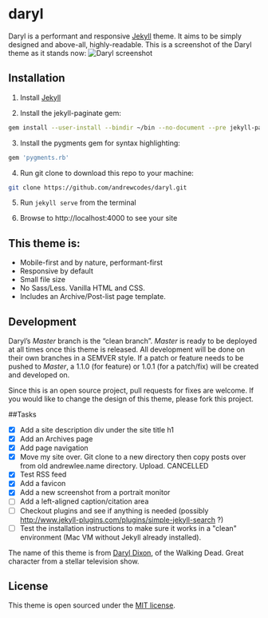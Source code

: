 # daryl

Daryl is a performant and responsive [Jekyll](http://jekyllrb.com) theme. It aims to be simply designed and above-all, highly-readable. This is a screenshot of the Daryl theme as it stands now:
![Daryl screenshot](https://raw.githubusercontent.com/andrewcodes/daryl/master/daryl-screenshot.jpg)

## Installation	

1. Install [Jekyll](http://jekyllrb.com)

2. Install the jekyll-paginate gem:
```bash
gem install --user-install --bindir ~/bin --no-document --pre jekyll-paginate
```

3. Install the pygments gem for syntax highlighting:
```bash
gem 'pygments.rb'
```

4. Run git clone to download this repo to your machine: 
```bash
git clone https://github.com/andrewcodes/daryl.git
```

5. Run ```jekyll serve``` from the terminal 

6. Browse to http://localhost:4000 to see your site

## This theme is:

- Mobile-first and by nature, performant-first
- Responsive by default
- Small file size
- No Sass/Less. Vanilla HTML and CSS.
- Includes an Archive/Post-list page template.

## Development

Daryl’s *Master* branch is the “clean branch”. *Master* is ready to be deployed at all times once this theme is released. All development will be done on their own branches in a SEMVER style. If a patch or feature needs to be pushed to _Master_, a 1.1.0 (for feature) or 1.0.1 (for a patch/fix) will be created and developed on.

Since this is an open source project, pull requests for fixes are welcome. If you would like to change the design of this theme, please fork this project.

##Tasks

- [X] Add a site description div under the site title h1
- [X] Add an Archives page
- [X] Add page navigation
- [X] Move my site over. Git clone to a new directory then copy posts over from old andrewlee.name directory. Upload. CANCELLED
- [X] Test RSS feed
- [X] Add a favicon
- [X] Add a new screenshot from a portrait monitor
- [ ] Add a left-aligned caption/citation area
- [ ] Checkout plugins and see if anything is needed (possibly http://www.jekyll-plugins.com/plugins/simple-jekyll-search ?)
- [ ] Test the installation instructions to make sure it works in a "clean" environment (Mac VM without Jekyll already installed).

The name of this theme is from [Daryl Dixon](http://walkingdead.wikia.com/wiki/Daryl_Dixon_(TV_Series)), of the Walking Dead. Great character from a stellar television show. 

## License

This theme is open sourced under the [MIT license](https://github.com/andrewcodes/daryl/blob/gh-pages/LICENSE).
